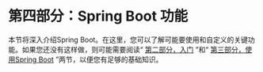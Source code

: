 # 第四部分：Spring Boot 功能

本节将深入介绍Spring Boot。在这里，您可以了解可能要使用和自定义的关键功能。如果您还没有这样做，则可能需要阅读“ [第二部分，入门](https://docs.spring.io/spring-boot/docs/2.1.9.RELEASE/reference/html/getting-started.html) ”和“ [第三部分，使用Spring Boot](https://docs.spring.io/spring-boot/docs/2.1.9.RELEASE/reference/html/using-boot.html) ”两节，以便您有足够的基础知识。